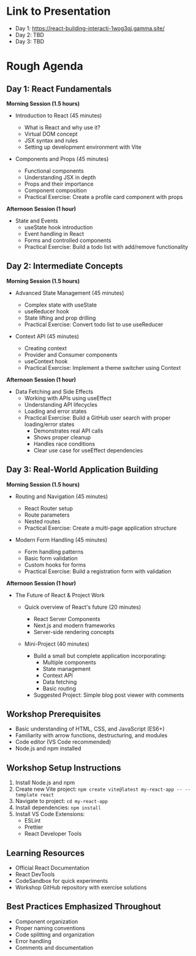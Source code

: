 # Link to Presentation

- Day 1: https://react-building-interacti-1wog3qj.gamma.site/
- Day 2: TBD
- Day 3: TBD

# Rough Agenda

## Day 1: React Fundamentals
**Morning Session (1.5 hours)**
- Introduction to React (45 minutes)
  - What is React and why use it?
  - Virtual DOM concept
  - JSX syntax and rules
  - Setting up development environment with Vite

- Components and Props (45 minutes)
  - Functional components
  - Understanding JSX in depth
  - Props and their importance
  - Component composition
  - Practical Exercise: Create a profile card component with props

**Afternoon Session (1 hour)**
- State and Events
  - useState hook introduction
  - Event handling in React
  - Forms and controlled components
  - Practical Exercise: Build a todo list with add/remove functionality

## Day 2: Intermediate Concepts
**Morning Session (1.5 hours)**
- Advanced State Management (45 minutes)
  - Complex state with useState
  - useReducer hook
  - State lifting and prop drilling
  - Practical Exercise: Convert todo list to use useReducer

- Context API (45 minutes)
  - Creating context
  - Provider and Consumer components
  - useContext hook
  - Practical Exercise: Implement a theme switcher using Context

**Afternoon Session (1 hour)**
- Data Fetching and Side Effects
  - Working with APIs using useEffect
  - Understanding API lifecycles
  - Loading and error states
  - Practical Exercise: Build a GitHub user search with proper loading/error states
    - Demonstrates real API calls
    - Shows proper cleanup
    - Handles race conditions
    - Clear use case for useEffect dependencies

## Day 3: Real-World Application Building
**Morning Session (1.5 hours)**
- Routing and Navigation (45 minutes)
  - React Router setup
  - Route parameters
  - Nested routes
  - Practical Exercise: Create a multi-page application structure

- Modern Form Handling (45 minutes)
  - Form handling patterns
  - Basic form validation
  - Custom hooks for forms
  - Practical Exercise: Build a registration form with validation

**Afternoon Session (1 hour)**
- The Future of React & Project Work
  - Quick overview of React's future (20 minutes)
    - React Server Components
    - Next.js and modern frameworks
    - Server-side rendering concepts
  
  - Mini-Project (40 minutes)
    - Build a small but complete application incorporating:
      - Multiple components
      - State management
      - Context API
      - Data fetching
      - Basic routing
    - Suggested Project: Simple blog post viewer with comments

## Workshop Prerequisites
- Basic understanding of HTML, CSS, and JavaScript (ES6+)
- Familiarity with arrow functions, destructuring, and modules
- Code editor (VS Code recommended)
- Node.js and npm installed

## Workshop Setup Instructions
1. Install Node.js and npm
2. Create new Vite project: `npm create vite@latest my-react-app -- --template react`
3. Navigate to project: `cd my-react-app`
4. Install dependencies: `npm install`
5. Install VS Code Extensions:
   - ESLint
   - Prettier
   - React Developer Tools

## Learning Resources
- Official React Documentation
- React DevTools
- CodeSandbox for quick experiments
- Workshop GitHub repository with exercise solutions

## Best Practices Emphasized Throughout
- Component organization
- Proper naming conventions
- Code splitting and organization
- Error handling
- Comments and documentation